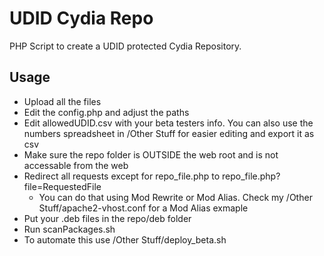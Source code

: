 UDID Cydia Repo
===============

PHP Script to create a UDID protected Cydia Repository.

Usage
-----
 - Upload all the files
 - Edit the config.php and adjust the paths
 - Edit allowedUDID.csv with your beta testers info. You can also use the numbers spreadsheet in /Other Stuff for easier editing and export it as csv
 - Make sure the repo folder is OUTSIDE the web root and is not accessable from the web
 - Redirect all requests except for repo_file.php to repo_file.php?file=RequestedFile
     - You can do that using Mod Rewrite or Mod Alias. Check my /Other Stuff/apache2-vhost.conf for a Mod Alias exmaple
 - Put your .deb files in the repo/deb folder
 - Run scanPackages.sh
 - To automate this use /Other Stuff/deploy_beta.sh

